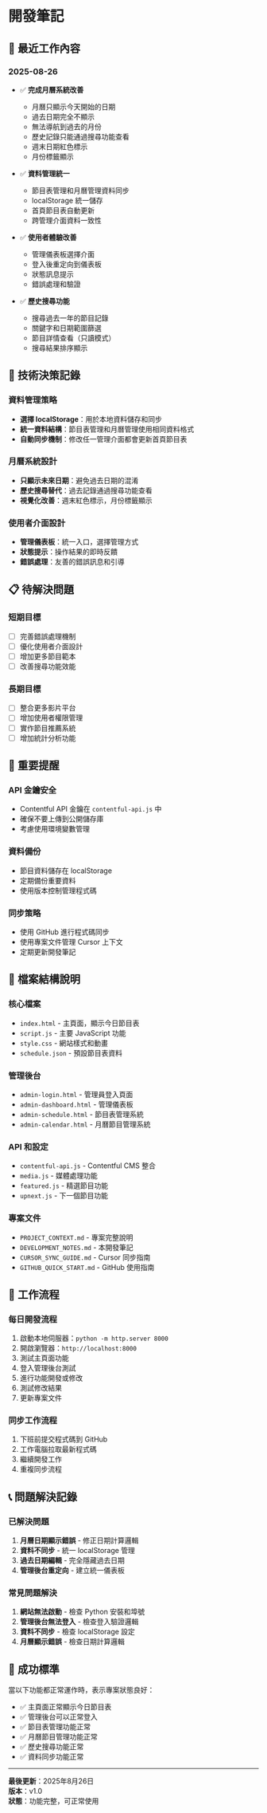 # 開發筆記

## 📅 最近工作內容

### 2025-08-26
- ✅ **完成月曆系統改善**
  - 月曆只顯示今天開始的日期
  - 過去日期完全不顯示
  - 無法導航到過去的月份
  - 歷史記錄只能通過搜尋功能查看
  - 週末日期紅色標示
  - 月份標籤顯示

- ✅ **資料管理統一**
  - 節目表管理和月曆管理資料同步
  - localStorage 統一儲存
  - 首頁節目表自動更新
  - 跨管理介面資料一致性

- ✅ **使用者體驗改善**
  - 管理儀表板選擇介面
  - 登入後重定向到儀表板
  - 狀態訊息提示
  - 錯誤處理和驗證

- ✅ **歷史搜尋功能**
  - 搜尋過去一年的節目記錄
  - 關鍵字和日期範圍篩選
  - 節目詳情查看（只讀模式）
  - 搜尋結果排序顯示

## 🔧 技術決策記錄

### 資料管理策略
- **選擇 localStorage**：用於本地資料儲存和同步
- **統一資料結構**：節目表管理和月曆管理使用相同資料格式
- **自動同步機制**：修改任一管理介面都會更新首頁節目表

### 月曆系統設計
- **只顯示未來日期**：避免過去日期的混淆
- **歷史搜尋替代**：過去記錄通過搜尋功能查看
- **視覺化改善**：週末紅色標示，月份標籤顯示

### 使用者介面設計
- **管理儀表板**：統一入口，選擇管理方式
- **狀態提示**：操作結果的即時反饋
- **錯誤處理**：友善的錯誤訊息和引導

## 📋 待解決問題

### 短期目標
- [ ] 完善錯誤處理機制
- [ ] 優化使用者介面設計
- [ ] 增加更多節目範本
- [ ] 改善搜尋功能效能

### 長期目標
- [ ] 整合更多影片平台
- [ ] 增加使用者權限管理
- [ ] 實作節目推薦系統
- [ ] 增加統計分析功能

## 🚨 重要提醒

### API 金鑰安全
- Contentful API 金鑰在 `contentful-api.js` 中
- 確保不要上傳到公開儲存庫
- 考慮使用環境變數管理

### 資料備份
- 節目資料儲存在 localStorage
- 定期備份重要資料
- 使用版本控制管理程式碼

### 同步策略
- 使用 GitHub 進行程式碼同步
- 使用專案文件管理 Cursor 上下文
- 定期更新開發筆記

## 📁 檔案結構說明

### 核心檔案
- `index.html` - 主頁面，顯示今日節目表
- `script.js` - 主要 JavaScript 功能
- `style.css` - 網站樣式和動畫
- `schedule.json` - 預設節目表資料

### 管理後台
- `admin-login.html` - 管理員登入頁面
- `admin-dashboard.html` - 管理儀表板
- `admin-schedule.html` - 節目表管理系統
- `admin-calendar.html` - 月曆節目管理系統

### API 和設定
- `contentful-api.js` - Contentful CMS 整合
- `media.js` - 媒體處理功能
- `featured.js` - 精選節目功能
- `upnext.js` - 下一個節目功能

### 專案文件
- `PROJECT_CONTEXT.md` - 專案完整說明
- `DEVELOPMENT_NOTES.md` - 本開發筆記
- `CURSOR_SYNC_GUIDE.md` - Cursor 同步指南
- `GITHUB_QUICK_START.md` - GitHub 使用指南

## 🔄 工作流程

### 每日開發流程
1. 啟動本地伺服器：`python -m http.server 8000`
2. 開啟瀏覽器：`http://localhost:8000`
3. 測試主頁面功能
4. 登入管理後台測試
5. 進行功能開發或修改
6. 測試修改結果
7. 更新專案文件

### 同步工作流程
1. 下班前提交程式碼到 GitHub
2. 工作電腦拉取最新程式碼
3. 繼續開發工作
4. 重複同步流程

## 📞 問題解決記錄

### 已解決問題
1. **月曆日期顯示錯誤** - 修正日期計算邏輯
2. **資料不同步** - 統一 localStorage 管理
3. **過去日期編輯** - 完全隱藏過去日期
4. **管理後台重定向** - 建立統一儀表板

### 常見問題解決
1. **網站無法啟動** - 檢查 Python 安裝和埠號
2. **管理後台無法登入** - 檢查登入驗證邏輯
3. **資料不同步** - 檢查 localStorage 設定
4. **月曆顯示錯誤** - 檢查日期計算邏輯

## 🎯 成功標準

當以下功能都正常運作時，表示專案狀態良好：

- ✅ 主頁面正常顯示今日節目表
- ✅ 管理後台可以正常登入
- ✅ 節目表管理功能正常
- ✅ 月曆節目管理功能正常
- ✅ 歷史搜尋功能正常
- ✅ 資料同步功能正常

---

**最後更新**：2025年8月26日  
**版本**：v1.0  
**狀態**：功能完整，可正常使用




